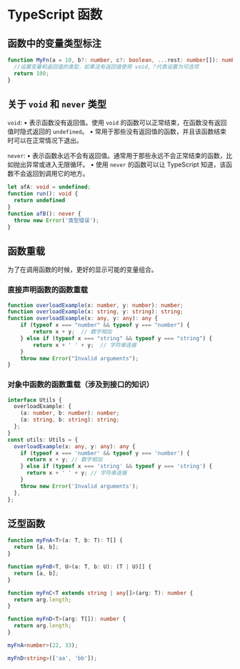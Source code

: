 # TypeScript 函数

## 函数中的变量类型标注

```typescript
function MyFn(a = 10, b?: number, c?: boolean, ...rest: number[]): number {
  //设置变量和返回值的类型，如果没有返回值使用 void,？代表设置为可选项
  return 100;
}
```

## 关于 `void` 和 `never` 类型

`void`:
 • 表示函数没有返回值。使用 `void` 的函数可以正常结束，在函数没有返回值时隐式返回的 `undefined`。
 • 常用于那些没有返回值的函数，并且该函数结束时可以在正常情况下退出。

`never`:
 • 表示函数永远不会有返回值。通常用于那些永远不会正常结束的函数，比如抛出异常或进入无限循环。
 • 使用 `never` 的函数可以让 TypeScript 知道，该函数不会返回到调用它的地方。

```typescript
let afA: void = undefined;
function run(): void {
  return undefined
}
function afB(): never {
  throw new Error('类型错误');
}
```

## 函数重载

为了在调用函数的时候，更好的显示可能的变量组合。

### 直接声明函数的函数重载

```typescript
function overloadExample(x: number, y: number): number;
function overloadExample(x: string, y: string): string;
function overloadExample(x: any, y: any): any {
    if (typeof x === "number" && typeof y === "number") {
        return x + y;  // 数字相加
    } else if (typeof x === "string" && typeof y === "string") {
        return x + ' ' + y;  // 字符串连接
    }
    throw new Error("Invalid arguments");
}
```

### 对象中函数的函数重载（涉及到接口的知识）

```typescript
interface Utils {
  overloadExample: {
    (a: number, b: number): number;
    (a: string, b: string): string;
  };
}
const utils: Utils = {
  overloadExample(x: any, y: any): any {
    if (typeof x === 'number' && typeof y === 'number') {
      return x + y; // 数字相加
    } else if (typeof x === 'string' && typeof y === 'string') {
      return x + ' ' + y; // 字符串连接
    }
    throw new Error('Invalid arguments');
  },
};
```

## 泛型函数

```typescript
function myFnA<T>(a: T, b: T): T[] {
  return [a, b];
}

function myFnB<T, U>(a: T, b: U): (T | U)[] {
  return [a, b];
}

function myFnC<T extends string | any[]>(arg: T): number {
  return arg.length;
}

function myFnD<T>(arg: T[]): number {
  return arg.length;
}

myFnA<number>(22, 33);

myFnD<string>(['aa', 'bb']);
```
